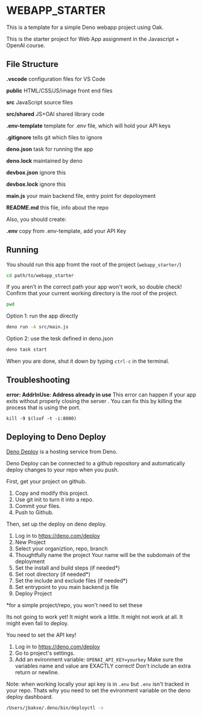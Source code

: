 # WEBAPP_STARTER

This is a template for a simple Deno webapp project using Oak.

This is the starter project for Web App assignment in the Javascript + OpenAI
course.

## File Structure

**.vscode** configuration files for VS Code

**public** HTML/CSS/JS/image front end files

**src** JavaScript source files

**src/shared** JS+OAI shared library code

**.env-template** template for .env file, which will hold your API keys

**.gitignore** tells git which files to ignore

**deno.json** task for running the app

**deno.lock** maintained by deno

**devbox.json** ignore this

**devbox.lock** ignore this

**main.js** your main backend file, entry point for depoloyment

**README.md** this file, info about the repo

Also, you should create:

**.env** copy from .env-template, add your API Key

## Running

You should run this app fromt the root of the project (`webapp_starter/`)

```bash
cd path/to/webapp_starter
```

If you aren't in the correct path your app won't work, so double check! Confirm
that your current working directory is the root of the project.

```bash
pwd
```

Option 1: run the app directly

```bash
deno run -A src/main.js
```

Option 2: use the tesk defined in deno.json

```bash
deno task start
```

When you are done, shut it down by typing `ctrl-c` in the terminal.

## Troubleshooting

**error: AddrInUse: Address already in use** This error can happen if your app
exits without properly closing the server . You can fix this by killing the
process that is using the port.

```
kill -9 $(lsof -t -i:8000)
```

## Deploying to Deno Deploy

[Deno Deploy](https://deno.com/deploy) is a hosting service from Deno.

Deno Deploy can be connected to a github repository and automatically deploy
changes to your repo when you push.

First, get your project on github.

1. Copy and modify this project.
2. Use git init to turn it into a repo.
3. Commit your files.
4. Push to Github.

Then, set up the deploy on deno deploy.

1. Log in to https://deno.com/deploy
2. New Project
3. Select your organiztion, repo, branch
4. Thoughtfully name the project Your name will be the subdomain of the
   deployment
5. Set the install and build steps (if needed*)
6. Set root directory (if needed*)
7. Set the include and exclude files (if needed*)
8. Set entrypoint to you main backend js file
9. Deploy Project

*for a simple project/repo, you won't need to set these


Its not going to work yet! It might work a little. It might not work at all. It
might even fail to deploy.

You need to set the API key!

1. Log in to https://deno.com/deploy
2. Go to project's settings.
3. Add an evironment variable: `OPENAI_API_KEY=yourkey` Make sure the variables
   name and value are EXACTLY correct! Don't include an extra return or newline.

Note: when working locally your api key is in `.env` but `.env` isn't tracked in
your repo. Thats why you need to set the evironment variable on the deno deploy
dashboard.



```bash
/Users/jbakse/.deno/bin/deployctl -v
```
